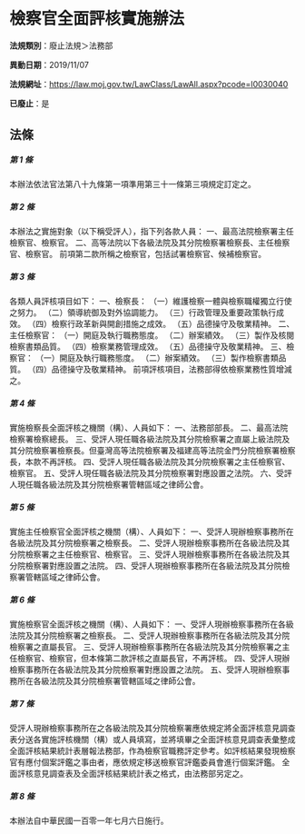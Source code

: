 # 檢察官全面評核實施辦法

**法規類別**：廢止法規＞法務部

**異動日期**：2019/11/07  

**法規網址**：https://law.moj.gov.tw/LawClass/LawAll.aspx?pcode=I0030040

**已廢止**：是



## 法條
##### 第 1 條
本辦法依法官法第八十九條第一項準用第三十一條第三項規定訂定之。

##### 第 2 條
本辦法之實施對象（以下稱受評人），指下列各款人員：
一、最高法院檢察署主任檢察官、檢察官。
二、高等法院以下各級法院及其分院檢察署檢察長、主任檢察官、檢察官。
前項第二款所稱之檢察官，包括試署檢察官、候補檢察官。

##### 第 3 條
各類人員評核項目如下：
一、檢察長：
（一）維護檢察一體與檢察職權獨立行使之努力。
（二）領導統御及對外協調能力。
（三）行政管理及重要政策執行成效。
（四）檢察行政革新與開創措施之成效。
（五）品德操守及敬業精神。
二、主任檢察官：
（一）開庭及執行職務態度。
（二）辦案績效。
（三）製作及核閱檢察書類品質。
（四）檢察業務管理成效。
（五）品德操守及敬業精神。
三、檢察官：
（一）開庭及執行職務態度。
（二）辦案績效。
（三）製作檢察書類品質。
（四）品德操守及敬業精神。
前項評核項目，法務部得依檢察業務性質增減之。

##### 第 4 條
實施檢察長全面評核之機關（構）、人員如下：
一、法務部部長。
二、最高法院檢察署檢察總長。
三、受評人現任職各級法院及其分院檢察署之直屬上級法院及其分院檢察署檢察長。但臺灣高等法院檢察署及福建高等法院金門分院檢察署檢察長，本款不再評核。
四、受評人現任職各級法院及其分院檢察署之主任檢察官、檢察官。
五、受評人現任職各級法院及其分院檢察署對應設置之法院。
六、受評人現任職各級法院及其分院檢察署管轄區域之律師公會。

##### 第 5 條
實施主任檢察官全面評核之機關（構）、人員如下：
一、受評人現辦檢察事務所在各級法院及其分院檢察署之檢察長。
二、受評人現辦檢察事務所在各級法院及其分院檢察署之主任檢察官、檢察官。
三、受評人現辦檢察事務所在各級法院及其分院檢察署對應設置之法院。
四、受評人現辦檢察事務所在各級法院及其分院檢察署管轄區域之律師公會。

##### 第 6 條
實施檢察官全面評核之機關（構）、人員如下：
一、受評人現辦檢察事務所在各級法院及其分院檢察署之檢察長。
二、受評人現辦檢察事務所在各級法院及其分院檢察署之直屬長官。
三、受評人現辦檢察事務所在各級法院及其分院檢察署之主任檢察官、檢察官，但本條第二款評核之直屬長官，不再評核。
四、受評人現辦檢察事務所在各級法院及其分院檢察署對應設置之法院。
五、受評人現辦檢察事務所在各級法院及其分院檢察署管轄區域之律師公會。

##### 第 7 條
受評人現辦檢察事務所在之各級法院及其分院檢察署應依規定將全面評核意見調查表分送各實施評核機關（構）或人員填寫，並將填畢之全面評核意見調查表彙整成全面評核結果統計表層報法務部，作為檢察官職務評定參考。如評核結果發現檢察官有應付個案評鑑之事由者，應依規定移送檢察官評鑑委員會進行個案評鑑。
全面評核意見調查表及全面評核結果統計表之格式，由法務部另定之。

##### 第 8 條
本辦法自中華民國一百零一年七月六日施行。


